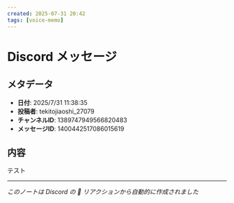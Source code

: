 ```yaml
---
created: 2025-07-31 20:42
tags: [voice-memo]
---
```


# Discord メッセージ

## メタデータ
- **日付**: 2025/7/31 11:38:35
- **投稿者**: tekitojiaoshi_27079
- **チャンネルID**: 1389747949566820483
- **メッセージID**: 1400442517086015619

## 内容

テスト

---
*このノートは Discord の 📝 リアクションから自動的に作成されました*

